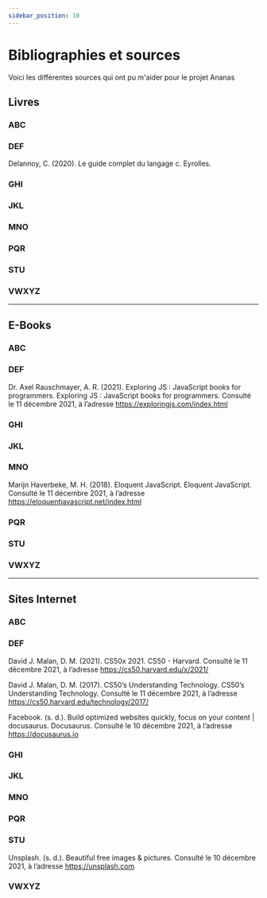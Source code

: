 ```yaml
---
sidebar_position: 10
---
```


# Bibliographies et sources

Voici les différentes sources qui ont pu m'aider pour le projet Ananas

## Livres

### ABC

### DEF

Delannoy, C. (2020). Le guide complet du langage c. Eyrolles.

### GHI

### JKL

### MNO



### PQR

### STU

### VWXYZ

------

## E-Books

### ABC

### DEF

Dr. Axel Rauschmayer, A. R. (2021). Exploring JS : JavaScript books for programmers. Exploring JS : JavaScript books for programmers. Consulté le 11 décembre 2021, à l’adresse https://exploringjs.com/index.html

### GHI

### JKL

### MNO

Marijn Haverbeke, M. H. (2018). Eloquent JavaScript. Eloquent JavaScript. Consulté le 11 décembre 2021, à l’adresse https://eloquentjavascript.net/index.html

### PQR

### STU

### VWXYZ

------

## Sites Internet

### ABC

### DEF

David J. Malan, D. M. (2021). CS50x 2021. CS50 - Harvard. Consulté le 11 décembre 2021, à l’adresse https://cs50.harvard.edu/x/2021/

David J. Malan, D. M. (2017). CS50’s Understanding Technology. CS50’s Understanding Technology. Consulté le 11 décembre 2021, à l’adresse https://cs50.harvard.edu/technology/2017/

Facebook. (s. d.). Build optimized websites quickly, focus on your content | docusaurus. Docusaurus. Consulté le 10 décembre 2021, à l’adresse https://docusaurus.io

### GHI

### JKL

### MNO

### PQR

### STU

Unsplash. (s. d.). Beautiful free images & pictures. Consulté le 10 décembre 2021, à l’adresse https://unsplash.com

### VWXYZ